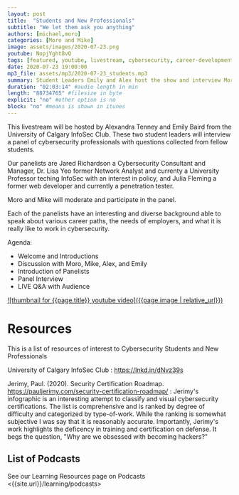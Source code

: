 ```yaml
---
layout: post
title:  "Students and New Professionals"
subtitle: "We let them ask you anything"
authors: [michael,moro]
categories: [Moro and Mike]
image: assets/images/2020-07-23.png
youtube: NopjYght8vQ
tags: [featured, youtube, livestream, cybersecurity, career-development, students]
date: 2020-07-23 19:00:00
mp3_file: assets/mp3/2020-07-23_students.mp3
summary: Student Leaders Emily and Alex host the show and interview Moro, Mike, and a panel of experts about careers in Cybersecurity
duration: "02:03:14" #audio length in min
length: "88734765" #filesize in byte
explicit: "no" #other option is no
block: "no" #means is shown in itunes
---
```

This livestream will be hosted by Alexandra Tenney and Emily Baird from the University of Calgary InfoSec Club. These two student leaders will interview a panel of cybersecurity professionals with questions collected from fellow students.

Our panelists are Jared Richardson a Cybersecurity Consultant and Manager, Dr. Lisa Yeo former Network Analyst and currenty a University Professor teching InfoSec with an interest in policy, and Julia Fleming a former web developer and currently a penetration tester.

Moro and Mike will moderate and participate in the panel.

Each of the panelists have an interesting and diverse background able to speak about various career paths, the needs of employers, and what it is really like to work in cybersecurity.

Agenda:

- Welcome and Introductions
- Discussion with Moro, Mike, Alex, and Emily
- Introduction of Panelists
- Panel Interview
- LIVE Q&A with Audience

[![thumbnail for {{page.title}} youtube video]({{page.image | relative_url}})](https://youtu.be/{{page.youtube}} "{{page.title}}")

# Resources
This is a list of resources of interest to Cybersecurity Students and New Professionals

University of Calgary InfoSec Club
: <https://lnkd.in/dNvz39s>

Jerimy, Paul. (2020). Security Certification Roadmap. <https://pauljerimy.com/security-certification-roadmap/>
: Jerimy's infographic is an interesting attempt to classify and visual cybersecurity certifications. The list is comprehensive and is ranked by degree of difficulty and categorized by type-of-work. While the ranking is somewhat subjective I was say that it is reasonably accurate. Importantly, Jerimy's work highlights the deficency in training and certification on defense. It begs the question, "Why are we obsessed with becoming hackers?"

## List of Podcasts
See our Learning Resources page on Podcasts <{{site.url}}/learning/podcasts>